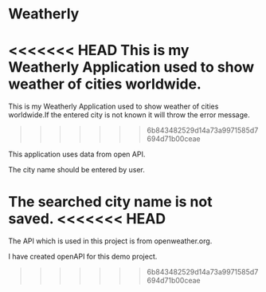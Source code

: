 # Weatherly
<<<<<<< HEAD
This is my Weatherly Application used to show weather of cities worldwide.
=======
This is my Weatherly Application used to show weather of cities worldwide.If the entered city is not known it will throw the error message.
>>>>>>> 6b843482529d14a73a9971585d7694d71b00ceae

This application uses data from open API.

The city name should be entered by user.

The searched city name is not saved.
<<<<<<< HEAD
=======

The API which is used in this project is from openweather.org.

I have created openAPI for this demo project.
>>>>>>> 6b843482529d14a73a9971585d7694d71b00ceae
